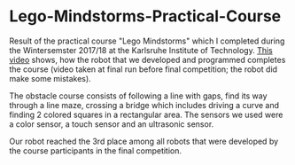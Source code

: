 # Lego-Mindstorms-Practical-Course

Result of the practical course "Lego Mindstorms" which I completed during the Wintersemster 2017/18 at the Karlsruhe Institute of Technology. 
[This video](https://www.youtube.com/watch?v=Drv2-lLEoBc) shows, how the robot that we developed and programmed completes the course (video taken at final 
run before final competition; the robot did make some mistakes). 

The obstacle course consists of following a line with gaps, find its way through a line maze, crossing a bridge which includes driving a curve and finding 2 colored squares 
in a rectangular area. The sensors we used were a color sensor, a touch sensor and an ultrasonic sensor.

Our robot reached the 3rd place among all robots that were developed by the course participants in the final competition.
